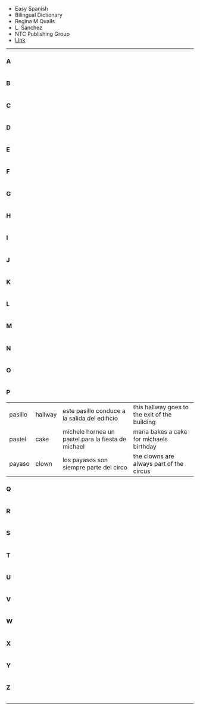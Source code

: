 
- Easy Spanish
- Bilingual Dictionary
- Regina M Qualls
- L. Sánchez
- NTC Publishing Group
- [Link](https://www.betterworldbooks.com/product/detail/easy-spanish-bilingual-dictionary-9780844205502)

---

### A

| | | | |
| - | - | - | - |

### B

| | | | |
| - | - | - | - |

### C

| | | | |
| - | - | - | - |

### D

| | | | |
| - | - | - | - |

### E

| | | | |
| - | - | - | - |


### F

| | | | |
| - | - | - | - |


### G

| | | | |
| - | - | - | - |


### H

| | | | |
| - | - | - | - |


### I

| | | | |
| - | - | - | - |


### J

| | | | |
| - | - | - | - |

### K

| | | | |
| - | - | - | - |


### L

| | | | |
| - | - | - | - |


### M

| | | | |
| - | - | - | - |

### N

| | | | |
| - | - | - | - |

### O

| | | | |
| - | - | - | - |

### P

| | | | |
| - | - | - | - |
| pasillo | hallway | este pasillo conduce a la salida del edificio | this hallway goes to the exit of the building |
| pastel | cake | michele hornea un pastel para la fiesta de michael | maria bakes a cake for michaels birthday |
| payaso | clown | los payasos son siempre parte del circo | the clowns are always part of the circus |

### Q

| | | | |
| - | - | - | - |

### R

| | | | |
| - | - | - | - |

### S

| | | | |
| - | - | - | - |

### T

| | | | |
| - | - | - | - |

### U

| | | | |
| - | - | - | - |

### V

| | | | |
| - | - | - | - |

### W

| | | | |
| - | - | - | - |

### X

| | | | |
| - | - | - | - |

### Y

| | | | |
| - | - | - | - |

### Z

| | | | |
| - | - | - | - |

------
